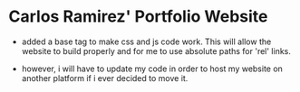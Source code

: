 # Carlos Ramirez' Portfolio Website

* added a base tag to make css and js code work. This will allow the website to build properly and for me to use absolute paths for 'rel' links.

* however, i will have to update my code in order to host my website on another platform if i ever decided to move it.